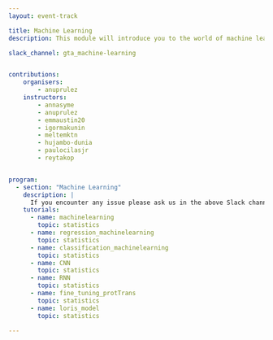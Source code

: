 ```yaml
---
layout: event-track

title: Machine Learning
description: This module will introduce you to the world of machine learning using Galaxy. Start with the tutorial at your own pace. If you need support contact us via the Slack Channel [gta_machine-learning](https://gtnsmrgsbord.slack.com/channels/{{page.slack_channel}}).

slack_channel: gta_machine-learning


contributions:
    organisers:
        - anuprulez
    instructors:
        - annasyme
        - anuprulez
        - emmaustin20
        - igormakunin
        - meltemktn
        - hujambo-dunia
        - paulocilasjr
        - reytakop


program:
  - section: "Machine Learning"
    description: |
      If you encounter any issue please ask us in the above Slack channel.
    tutorials:
      - name: machinelearning
        topic: statistics
      - name: regression_machinelearning
        topic: statistics
      - name: classification_machinelearning
        topic: statistics
      - name: CNN
        topic: statistics
      - name: RNN
        topic: statistics
      - name: fine_tuning_protTrans
        topic: statistics
      - name: loris_model
        topic: statistics

---
```

